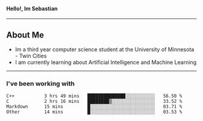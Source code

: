 #### Hello!, Im Sebastian


---
## About Me
- Im a third year computer science student at the University of Minnesota - Twin Cities
- I am currently learning about Artificial Intelligence and Machine Learning

---

### I've been working with
<!--START_SECTION:waka-->

```text
C++           3 hrs 49 mins   ██████████████░░░░░░░░░░░   56.50 %
C             2 hrs 16 mins   ████████▒░░░░░░░░░░░░░░░░   33.52 %
Markdown      15 mins         █░░░░░░░░░░░░░░░░░░░░░░░░   03.71 %
Other         14 mins         █░░░░░░░░░░░░░░░░░░░░░░░░   03.53 %
```

<!--END_SECTION:waka-->


